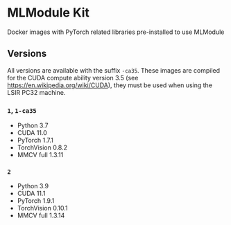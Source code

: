 # MLModule Kit

Docker images with PyTorch related libraries pre-installed to use MLModule

## Versions

All versions are available with the suffix `-ca35`. 
These images are compiled for the CUDA compute ability version 3.5 (see https://en.wikipedia.org/wiki/CUDA), 
they must be used when using the LSIR PC32 machine.

### `1`, `1-ca35`

* Python 3.7
* CUDA 11.0
* PyTorch 1.7.1
* TorchVision 0.8.2
* MMCV full 1.3.11

### `2`

* Python 3.9
* CUDA 11.1
* PyTorch 1.9.1
* TorchVision 0.10.1
* MMCV full 1.3.14
